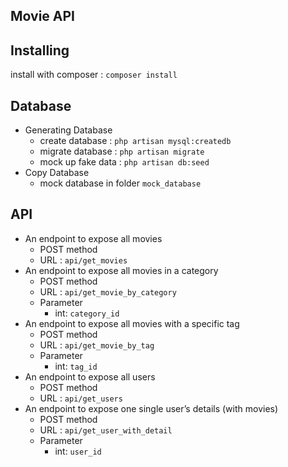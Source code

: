 ## Movie API

## Installing

install with composer : `composer install`

## Database

- Generating Database
    - create database : `php artisan mysql:createdb`
    - migrate database : `php artisan migrate`
    - mock up fake data : `php artisan db:seed`
- Copy Database
    - mock database in folder `mock_database`

## API

- An endpoint to expose all movies
    - POST method
    - URL : `api/get_movies`
- An endpoint to expose all movies in a category
    - POST method
    - URL : `api/get_movie_by_category`
    - Parameter
        - int: `category_id`
- An endpoint to expose all movies with a specific tag
    - POST method
    - URL : `api/get_movie_by_tag`
    - Parameter
        - int: `tag_id`
- An endpoint to expose all users
    - POST method
    - URL : `api/get_users`
- An endpoint to expose one single user’s details (with movies)
    - POST method
    - URL : `api/get_user_with_detail`
    - Parameter
        - int: `user_id`
